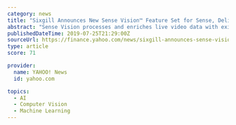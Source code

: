 ```yaml
---
category: news
title: "Sixgill Announces New Sense Vision™ Feature Set for Sense, Delivering Machine Learning Assisted, Video Data Automation"
abstract: "Sense Vision processes and enriches live video data with existing or custom ML classifications, object recognition or entity extraction models. Previously announced, Sense ML provides for easy and ..."
publishedDateTime: 2019-07-25T21:29:00Z
sourceUrl: https://finance.yahoo.com/news/sixgill-announces-sense-vision-feature-113000082.html?soc_src=social-sh&soc_trk=tw
type: article
score: 71

provider:
  name: YAHOO! News
  id: yahoo.com

topics:
  - AI
  - Computer Vision
  - Machine Learning
---
```

